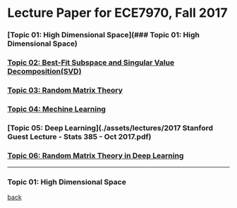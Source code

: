 
# Lecture Paper for ECE7970, Fall 2017


### [Topic 01: High Dimensional Space](### Topic 01: High Dimensional Space)

### [Topic 02: Best-Fit Subspace and Singular Value Decomposition(SVD)](./assets/lectures/Lecture-02-AsCorrected.pdf)

### [Topic 03: Random Matrix Theory](./assets/lectures/bolcskei-stats385-slides.pdf)

### [Topic 04: Mechine Learning](./assets/lectures/bolcskei-stats385-slides.pdf)

### [Topic 05: Deep Learning](./assets/lectures/2017 Stanford Guest Lecture - Stats 385 - Oct 2017.pdf)

### [Topic 06: Random Matrix Theory in Deep Learning](./assets/lectures/StanfordStats385-20171025-Lecture05-Poggio.pdf)

---
### Topic 01: High Dimensional Space

[back](./)
